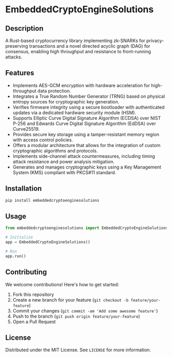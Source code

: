 # EmbeddedCryptoEngineSolutions

## Description

A Rust-based cryptocurrency library implementing zk-SNARKs for privacy-preserving transactions and a novel directed acyclic graph (DAG) for consensus, enabling high throughput and resistance to front-running attacks.

## Features

- Implements AES-GCM encryption with hardware acceleration for high-throughput data protection.
- Integrates a True Random Number Generator (TRNG) based on physical entropy sources for cryptographic key generation.
- Verifies firmware integrity using a secure bootloader with authenticated updates via a dedicated hardware security module (HSM).
- Supports Elliptic Curve Digital Signature Algorithm (ECDSA) over NIST P-256 and Edwards Curve Digital Signature Algorithm (EdDSA) over Curve25519.
- Provides secure key storage using a tamper-resistant memory region with access control policies.
- Offers a modular architecture that allows for the integration of custom cryptographic algorithms and protocols.
- Implements side-channel attack countermeasures, including timing attack resistance and power analysis mitigation.
- Generates and manages cryptographic keys using a Key Management System (KMS) compliant with PKCS#11 standard.
## Installation

```bash
pip install embeddedcryptoenginesolutions
```

## Usage

```python
from embeddedcryptoenginesolutions import EmbeddedCryptoEngineSolutions

# Initialize
app = EmbeddedCryptoEngineSolutions()

# Run
app.run()
```

## Contributing

We welcome contributions! Here's how to get started:

1. Fork this repository
2. Create a new branch for your feature (`git checkout -b feature/your-feature`)
3. Commit your changes (`git commit -am 'Add some awesome feature'`)
4. Push to the branch (`git push origin feature/your-feature`)
5. Open a Pull Request

## License

Distributed under the MIT License. See `LICENSE` for more information.
